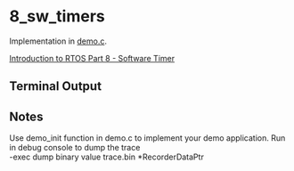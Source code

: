 # 8_sw_timers

Implementation in [demo.c](./demo.c).

[Introduction to RTOS Part 8 - Software Timer ](https://www.youtube.com/watch?v=b1f1Iex0Tso&list=PLEBQazB0HUyQ4hAPU1cJED6t3DU0h34bz&index=8)

## Terminal Output

## Notes
Use demo_init function in demo.c to implement your demo application.
Run in debug console to dump the trace  
-exec dump binary value trace.bin *RecorderDataPtr